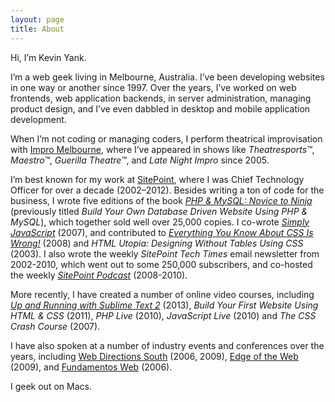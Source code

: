 ```yaml
---
layout: page
title: About
---
```


Hi, I’m Kevin Yank.

I’m a web geek living in Melbourne, Australia. I’ve been developing websites in one way or another since 1997. Over the years, I’ve worked on web frontends, web application backends, in server administration, managing product design, and I’ve even dabbled in desktop and mobile application development.

When I’m not coding or managing coders, I perform theatrical improvisation with [Impro Melbourne][im], where I’ve appeared in shows like _Theatresports™_, _Maestro™_, _Guerilla Theatre™_, and _Late Night Impro_ since 2005.

I’m best known for my work at [SitePoint][sitepoint], where I was Chief Technology Officer for over a decade (2002–2012). Besides writing a ton of code for the business, I wrote five editions of the book _[PHP & MySQL: Novice to Ninja][phpmysqlbook]_ (previously titled _Build Your Own Database Driven Website Using PHP & MySQL_), which together sold well over 25,000 copies. I co-wrote _[Simply JavaScript][jsbook]_ (2007), and contributed to _[Everything You Know About CSS Is Wrong!][csswrong]_ (2008) and _HTML Utopia: Designing Without Tables Using CSS_ (2003). I also wrote the weekly _SitePoint Tech Times_ email newsletter from 2002-2010, which went out to some 250,000 subscribers, and co-hosted the weekly _[SitePoint Podcast][sppodcast]_ (2008-2010).

More recently, I have created a number of online video courses, including _[Up and Running with Sublime Text 2][lyndast2]_ (2013), _Build Your First Website Using HTML & CSS_ (2011), _PHP Live_ (2010), _JavaScript Live_ (2010) and _The CSS Crash Course_ (2007).

I have also spoken at a number of industry events and conferences over the years, including [Web Directions South][wds] (2006, 2009), [Edge of the Web][eotw] (2009), and [Fundamentos Web][fundamentos] (2006).

I geek out on Macs.

[im]: https://www.impromelbourne.com.au/
[csswrong]: https://www.sitepoint.com/store/everything-you-know-about-css-is-wrong/
[wds]: https://www.webdirections.org
[sitepoint]: https://www.sitepoint.com/
[lyndast2]: https://www.lynda.com/Sublime-Text-tutorials/Up-Running-Sublime-Text-2/114325-2.html
[fundamentos]: http://www.fundamentosweb.org/
[sppodcast]: https://www.sitepoint.com/podcast/
[phpmysqlbook]: https://www.sitepoint.com/store/php-mysql-novice-to-ninja/
[jsbook]: https://www.sitepoint.com/store/simply-javascript/
[eotw]: http://eotw.com.au
